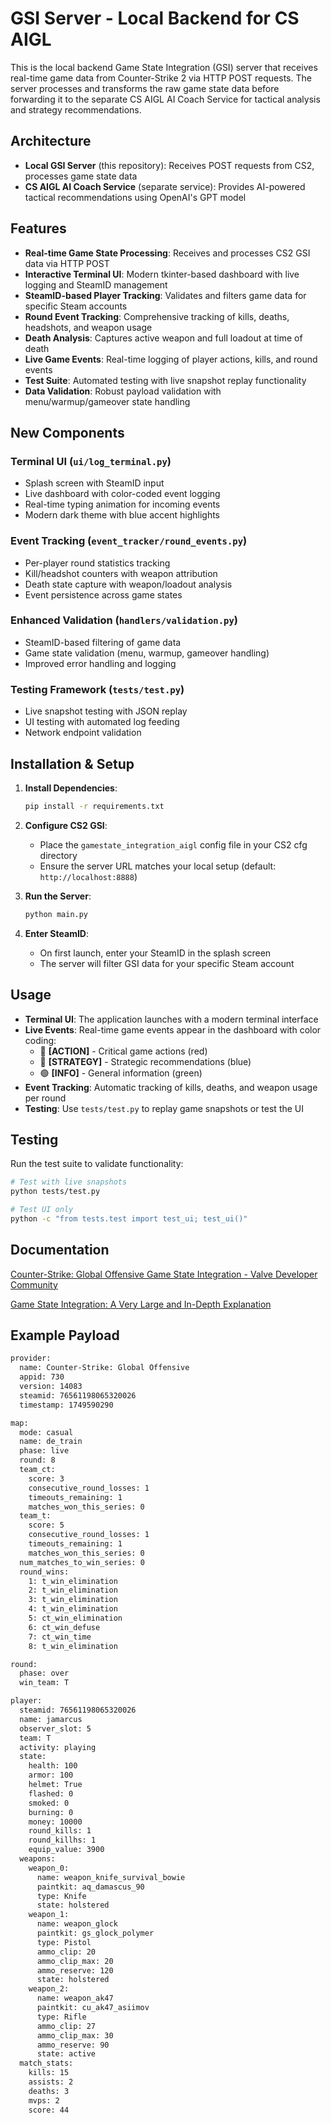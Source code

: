 # GSI Server - Local Backend for CS AIGL

This is the local backend Game State Integration (GSI) server that receives real-time game data from Counter-Strike 2 via HTTP POST requests. The server processes and transforms the raw game state data before forwarding it to the separate CS AIGL AI Coach Service for tactical analysis and strategy recommendations.

## Architecture
- **Local GSI Server** (this repository): Receives POST requests from CS2, processes game state data
- **CS AIGL AI Coach Service** (separate service): Provides AI-powered tactical recommendations using OpenAI's GPT model

## Features
- **Real-time Game State Processing**: Receives and processes CS2 GSI data via HTTP POST
- **Interactive Terminal UI**: Modern tkinter-based dashboard with live logging and SteamID management
- **SteamID-based Player Tracking**: Validates and filters game data for specific Steam accounts
- **Round Event Tracking**: Comprehensive tracking of kills, deaths, headshots, and weapon usage
- **Death Analysis**: Captures active weapon and full loadout at time of death
- **Live Game Events**: Real-time logging of player actions, kills, and round events
- **Test Suite**: Automated testing with live snapshot replay functionality
- **Data Validation**: Robust payload validation with menu/warmup/gameover state handling

## New Components

### Terminal UI (`ui/log_terminal.py`)
- Splash screen with SteamID input
- Live dashboard with color-coded event logging
- Real-time typing animation for incoming events
- Modern dark theme with blue accent highlights

### Event Tracking (`event_tracker/round_events.py`)
- Per-player round statistics tracking
- Kill/headshot counters with weapon attribution
- Death state capture with weapon/loadout analysis
- Event persistence across game states

### Enhanced Validation (`handlers/validation.py`)
- SteamID-based filtering of game data
- Game state validation (menu, warmup, gameover handling)
- Improved error handling and logging

### Testing Framework (`tests/test.py`)
- Live snapshot testing with JSON replay
- UI testing with automated log feeding
- Network endpoint validation

## Installation & Setup

1. **Install Dependencies**:
   ```bash
   pip install -r requirements.txt
   ```

2. **Configure CS2 GSI**:
   - Place the `gamestate_integration_aigl` config file in your CS2 cfg directory
   - Ensure the server URL matches your local setup (default: `http://localhost:8888`)

3. **Run the Server**:
   ```bash
   python main.py
   ```

4. **Enter SteamID**:
   - On first launch, enter your SteamID in the splash screen
   - The server will filter GSI data for your specific Steam account

## Usage

- **Terminal UI**: The application launches with a modern terminal interface
- **Live Events**: Real-time game events appear in the dashboard with color coding:
  - 🔴 **[ACTION]** - Critical game actions (red)
  - 🔵 **[STRATEGY]** - Strategic recommendations (blue) 
  - 🟢 **[INFO]** - General information (green)
- **Event Tracking**: Automatic tracking of kills, deaths, and weapon usage per round
- **Testing**: Use `tests/test.py` to replay game snapshots or test the UI

## Testing

Run the test suite to validate functionality:

```bash
# Test with live snapshots
python tests/test.py

# Test UI only
python -c "from tests.test import test_ui; test_ui()"
```

## Documentation
[Counter-Strike: Global Offensive Game State Integration - Valve Developer Community](https://developer.valvesoftware.com/wiki/Counter-Strike:_Global_Offensive_Game_State_Integration)

[Game State Integration: A Very Large and In-Depth Explanation](https://www.reddit.com/r/GlobalOffensive/comments/cjhcpy/game_state_integration_a_very_large_and_indepth/?sort=new)

## Example Payload
```bash
provider:
  name: Counter-Strike: Global Offensive
  appid: 730
  version: 14083
  steamid: 76561198065320026
  timestamp: 1749590290

map:
  mode: casual
  name: de_train
  phase: live
  round: 8
  team_ct:
    score: 3
    consecutive_round_losses: 1
    timeouts_remaining: 1
    matches_won_this_series: 0
  team_t:
    score: 5
    consecutive_round_losses: 1
    timeouts_remaining: 1
    matches_won_this_series: 0
  num_matches_to_win_series: 0
  round_wins:
    1: t_win_elimination
    2: t_win_elimination
    3: t_win_elimination
    4: t_win_elimination
    5: ct_win_elimination
    6: ct_win_defuse
    7: ct_win_time
    8: t_win_elimination

round:
  phase: over
  win_team: T

player:
  steamid: 76561198065320026
  name: jamarcus
  observer_slot: 5
  team: T
  activity: playing
  state:
    health: 100
    armor: 100
    helmet: True
    flashed: 0
    smoked: 0
    burning: 0
    money: 10000
    round_kills: 1
    round_killhs: 1
    equip_value: 3900
  weapons:
    weapon_0:
      name: weapon_knife_survival_bowie
      paintkit: aq_damascus_90
      type: Knife
      state: holstered
    weapon_1:
      name: weapon_glock
      paintkit: gs_glock_polymer
      type: Pistol
      ammo_clip: 20
      ammo_clip_max: 20
      ammo_reserve: 120
      state: holstered
    weapon_2:
      name: weapon_ak47
      paintkit: cu_ak47_asiimov
      type: Rifle
      ammo_clip: 27
      ammo_clip_max: 30
      ammo_reserve: 90
      state: active
  match_stats:
    kills: 15
    assists: 2
    deaths: 3
    mvps: 2
    score: 44
```
